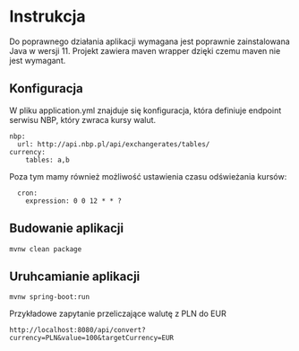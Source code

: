 # Instrukcja 
Do poprawnego działania aplikacji wymagana jest poprawnie zainstalowana Java w wersji 11.
Projekt zawiera maven wrapper dzięki czemu maven nie jest wymagant.

## Konfiguracja
W pliku application.yml znajduje się konfiguracja, która definiuje endpoint serwisu NBP, który zwraca kursy walut.
```
nbp:
  url: http://api.nbp.pl/api/exchangerates/tables/
currency:
    tables: a,b
```
Poza tym mamy również możliwość ustawienia czasu odświeżania kursów:

```
  cron:
    expression: 0 0 12 * * ?
```

## Budowanie aplikacji

```
mvnw clean package
```
 
## Uruhcamianie aplikacji
```
mvnw spring-boot:run
```
Przykładowe zapytanie przeliczające walutę z PLN do EUR

```
http://localhost:8080/api/convert?currency=PLN&value=100&targetCurrency=EUR
```
